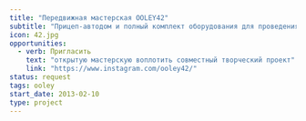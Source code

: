 ```yaml
---
title: "Передвижная мастерская OOLEY42"
subtitle: "Прицеп-автодом и полный комплект оборудования для проведения творческих занятий и воплощения коллективных проектов в любом месте"
icon: 42.jpg
opportunities:
  - verb: Пригласить
    text: "открытую мастерскую воплотить совместный творческий проект"
    link: "https://www.instagram.com/ooley42/"
status: request
tags: ooley
start_date: 2013-02-10
type: project
---
```

